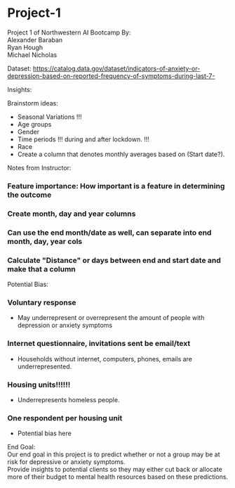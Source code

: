 # Project-1
Project 1 of Northwestern AI Bootcamp
By:  
Alexander Baraban  
Ryan Hough  
Michael Nicholas  

Dataset: https://catalog.data.gov/dataset/indicators-of-anxiety-or-depression-based-on-reported-frequency-of-symptoms-during-last-7-


Insights:


Brainstorm ideas:
- Seasonal Variations !!!
- Age groups 
- Gender 
- Time periods !!! during and after lockdown. !!!
- Race
- Create a column that denotes monthly averages based on (Start date?).

Notes from Instructor:
### Feature importance: How important is a feature in determining the outcome  
### Create month, day and year columns  
### Can use the end month/date as well, can separate into end month, day, year cols  
### Calculate "Distance" or days between end and start date and make that a column  

Potential Bias:
### Voluntary response
- May underrepresent or overrepresent the amount of people with depression or anxiety symptoms
### Internet questionnaire, invitations sent be email/text
- Households without internet, computers, phones, emails are underrepresented.
### Housing units!!!!!!
- Underrepresents homeless people.
### One respondent per housing unit
- Potential bias here


End Goal:  
Our end goal in this project is to predict whether or not a group may be at risk for depressive or anxiety symptoms.  
Provide insights to potential clients so they may either cut back or allocate more of their budget to mental health resources based on these predictions.